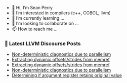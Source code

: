 - 👋 Hi, I’m Sean Perry
- 👀 I’m interested in compilers (c++, COBOL, llvm)
- 🌱 I’m currently learning ...
- 💞️ I’m looking to collaborate on ...
- 📫 How to reach me ...

<!---
s66perry/s66perry is a ✨ special ✨ repository because its `README.md` (this file) appears on your GitHub profile.
You can click the Preview link to take a look at your changes.
--->
### 📕 Latest LLVM Discourse Posts

<!-- DISCOURSE-LLVM:START -->
- [Non-deterministic diagnostics due to parallelism](https://discourse.llvm.org/t/non-deterministic-diagnostics-due-to-parallelism/64389#post_8)
- [Extracting dynamic offsets/strides from memref](https://discourse.llvm.org/t/extracting-dynamic-offsets-strides-from-memref/64170#post_15)
- [Extracting dynamic offsets/strides from memref](https://discourse.llvm.org/t/extracting-dynamic-offsets-strides-from-memref/64170#post_14)
- [Non-deterministic diagnostics due to parallelism](https://discourse.llvm.org/t/non-deterministic-diagnostics-due-to-parallelism/64389#post_7)
- [Determining if argument register retains original value](https://discourse.llvm.org/t/determining-if-argument-register-retains-original-value/64391#post_1)
<!-- DISCOURSE-LLVM:END -->
